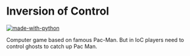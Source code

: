 # Inversion of Control

[![made-with-python](https://img.shields.io/badge/Made%20with-Python-1f425f.svg)](https://www.python.org/)

Computer game based on famous Pac-Man. But in IoC players need to control ghosts to catch up Pac Man.
